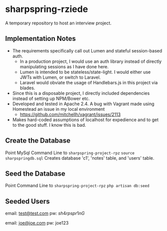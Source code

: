# sharpspring-rziede

A temporary repository to host an interview project.

## Implementation Notes
* The requirements specifically call out Lumen and stateful session-based auth.
  * In a production project, I would use an auth library instead of directly manipulating sessions as I have done here.
  * Lumen is intended to be stateless/state-light. I would either use JWTs with Lumen, or switch to Laravel.
  * Laravel would obviate the usage of Handlebars.js in this project via blades.
* Since this is a disposable project, I directly included dependencies instead of setting up NPM/Bower etc. 
* Developed and tested in Apache 2.4. A bug with Vagrant made using Homestead an issue in my local environment
  * https://github.com/mitchellh/vagrant/issues/2113
* Makes hard-coded assumptions of localhost for expedience and to get to the good stuff. I know this is bad.

## Create the Database 
Point MySql Command Line to `sharpspring-project-rpz`
`source sharpspringdb.sql`
Creates database 'c1', 'notes' table, and 'users' table.

## Seed the Database 
Point Command Line to `sharpspring-project-rpz`
`php artisan db:seed`

## Seeded Users
email: test@test.com
pw: $sh4rpspr1nG$

email: joe@joe.com
pw: joe123
